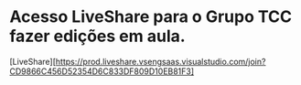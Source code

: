 # Acesso LiveShare para o Grupo TCC fazer edições em aula.

[LiveShare][https://prod.liveshare.vsengsaas.visualstudio.com/join?CD9866C456D52354D6C833DF809D10EB81F3]
